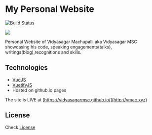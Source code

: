 # My Personal Website
[![Build Status](https://travis-ci.org/VidyasagarMSC/vidyasagarmsc.github.io.svg?branch=source)](https://travis-ci.org/VidyasagarMSC/vidyasagarmsc.github.io)

![](images/screenshot.gif)

Personal Website of Vidyasagar Machupalli aka Vidyasagar MSC showcasing his code, speaking engagements(talks), writings(blog),recognitions and skills.
## Technologies
- [VueJS](https://vuejs.org)
- [VuetifyJS](http://vuetifyjs.com/)
- Hosted on github.io pages

The site is LIVE at [https://vidyasagarmsc.github.io/](http://vmac.xyz)

## License
Check [License](/License.md)

